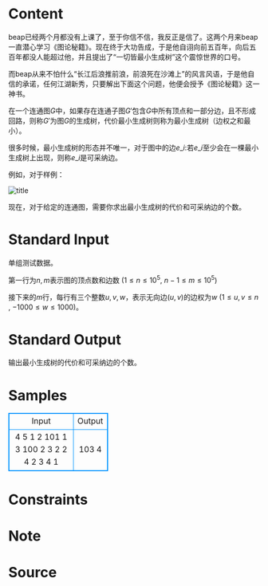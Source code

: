 
# Content

beap已经两个月都没有上课了，至于你信不信，我反正是信了。这两个月来beap一直潜心学习《图论秘籍》。现在终于大功告成，于是他自诩向前五百年，向后五百年都没人能超过他，并且提出了“一切皆最小生成树”这个震惊世界的口号。

而beap从来不怕什么“长江后浪推前浪，前浪死在沙滩上”的风言风语，于是他自信的承诺，任何江湖新秀，只要解出下面这个问题，他便会授予《图论秘籍》这一神书。

在一个连通图$G$中，如果存在连通子图$G'$包含$G$中所有顶点和一部分边，且不形成回路，则称$G'$为图$G$的生成树，代价最小生成树则称为最小生成树（边权之和最小）。

很多时候，最小生成树的形态并不唯一，对于图中的边$e\_i$:若$e\_i$至少会在一棵最小生成树上出现，则称$e\_i$是可采纳边。

例如，对于样例：

![title](/source/lutece/lia-yue-mei-you-ke/img/aHR0cHM6Ly9hY20udWVzdGMuZWR1LmNuL21lZGlhL2ltYWdlL3Byb2JsZW0vNjM0LzIwMTQwODI5MDAwMjU3MDA3MjguanBn.jpg)

现在，对于给定的连通图，需要你求出最小生成树的代价和可采纳边的个数。

# Standard Input

单组测试数据。

第一行为$n,m$表示图的顶点数和边数 ($1 \leq n \leq 10^5$, $n-1 \leq m \leq 10^5$)

接下来的$m$行，每行有三个整数$u,v,w$，表示无向边$(u,v)$的边权为$w$ ($1 \leq u,v \leq n$ , $-1000 \leq w \leq 1000$)。

# Standard Output

输出最小生成树的代价和可采纳边的个数。

# Samples

<style>
        table,table tr th, table tr td { border:1px solid #0094ff; }
        table { width: 200px; min-height: 25px; line-height: 25px; text-align: center; border-collapse: collapse;}   
    </style>
<table>
	<tr>
		<td>Input</td>
		<td>Output</td>
	</tr>
<tr><td>4 5
1 2 101
1 3 100
2 3 2
2 4 2
3 4 1</td><td>103 4</td></tr></table>


# Constraints



# Note



# Source



